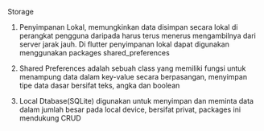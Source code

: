 Storage

1. Penyimpanan Lokal, memungkinkan data disimpan secara lokal di perangkat pengguna daripada harus terus menerus mengambilnya dari server jarak jauh. Di flutter penyimpanan lokal dapat digunakan menggunakan packages shared_preferences

2. Shared Preferences adalah sebuah class yang memiliki fungsi untuk menampung data dalam key-value secara berpasangan, menyimpan tipe data dasar bersifat teks, angka dan boolean

3. Local Dtabase(SQLite) digunakan untuk menyimpan dan meminta data dalam jumlah besar pada local device, bersifat privat, packages ini mendukung CRUD